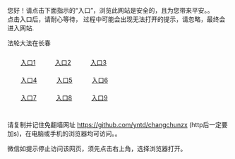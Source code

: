 您好！请点击下面指示的“入口”，浏览此网站是安全的，且为您带来平安。。 <br/>
点击入口后，请耐心等待， 过程中可能会出现无法打开的提示，请忽略，最终会进入网站. </br>

法轮大法在长春<br/>
<div style="padding:10px"><a style="margin:20px" target="_blank" href="https://d480uac9xu8b4.cloudfront.net/2Qpsp?fijsqvn" id="ccLink1" rel="nofollow">入口1</a> <a target="_blank" style="margin:20px" href="https://d3ikj8c6bernia.cloudfront.net/2Qpsp?vrouvh" id="ccLink2" rel="nofollow">入口2</a> <a style="margin:20px" target="_blank" href="https://dujxxk9d5o6zv.cloudfront.net/2Qpsp?biaztzi" id="ccLink3" rel="nofollow">入口3</a></div>

<div style="padding:10px" ><a style="margin:20px" target="_blank" href="https://d480uac9xu8b4.cloudfront.net/2Qpsp?fijsqvn" id="ccLink4" rel="nofollow">入口4</a> <a style="margin:20px" href="https://d3ikj8c6bernia.cloudfront.net/2Qpsp?vrouvh" target="_blank" id="ccLink5" rel="nofollow">入口5</a> <a style="margin:20px" href="https://dujxxk9d5o6zv.cloudfront.net/2Qpsp?biaztzi" target="_blank" id="ccLink6" rel="nofollow">入口6</a></div>

<div style="padding:10px"><a style="margin:20px" target="_blank" href="https://d480uac9xu8b4.cloudfront.net/2Qpsp?fijsqvn" id="ccLink7" rel="nofollow">入口7</a> <a style="margin:20px" href="https://d3ikj8c6bernia.cloudfront.net/2Qpsp?vrouvh" target="_blank" id="ccLink8" rel="nofollow">入口8</a> <a style="margin:20px" target="_blank" href="https://dujxxk9d5o6zv.cloudfront.net/2Qpsp?biaztzi" id="ccLink9" rel="nofollow">入口9</a></div>

<br/>



请复制并记住免翻墙网址 https://github.com/yntd/changchunzx (http后一定要加s)，在电脑或手机的浏览器均可访问。。<br/>

微信如提示停止访问该网页，须先点击右上角，选择浏览器打开。
